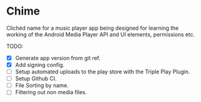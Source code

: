 # Chime
Clichéd name for a music player app being designed for learning the working of the Android Media Player API and UI elements, permissions etc.

TODO:
- [X] Generate app version from git ref.
- [X] Add signing config.
- [ ] Setup automated uploads to the play store with the Triple Play Plugin.
- [ ] Setup Github CI.
- [ ] File Sorting by name.
- [ ] Filtering out non media files.
